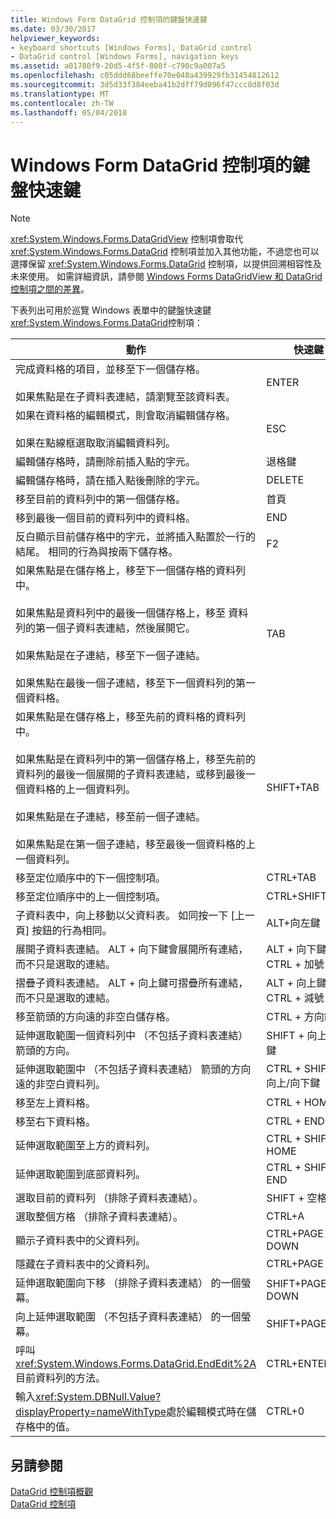 ```yaml
---
title: Windows Form DataGrid 控制項的鍵盤快速鍵
ms.date: 03/30/2017
helpviewer_keywords:
- keyboard shortcuts [Windows Forms], DataGrid control
- DataGrid control [Windows Forms], navigation keys
ms.assetid: a01780f9-20d5-4f5f-808f-c790c9a007a5
ms.openlocfilehash: c05ddd68beeffe70e048a439929fb31454812612
ms.sourcegitcommit: 3d5d33f384eeba41b2dff79d096f47ccc8d8f03d
ms.translationtype: MT
ms.contentlocale: zh-TW
ms.lasthandoff: 05/04/2018
---
```

# <a name="keyboard-shortcuts-for-the-windows-forms-datagrid-control"></a>Windows Form DataGrid 控制項的鍵盤快速鍵
> [!NOTE]
>  <xref:System.Windows.Forms.DataGridView> 控制項會取代 <xref:System.Windows.Forms.DataGrid> 控制項並加入其他功能，不過您也可以選擇保留 <xref:System.Windows.Forms.DataGrid> 控制項，以提供回溯相容性及未來使用。 如需詳細資訊，請參閱 [Windows Forms DataGridView 和 DataGrid 控制項之間的差異](../../../../docs/framework/winforms/controls/differences-between-the-windows-forms-datagridview-and-datagrid-controls.md)。  
  
 下表列出可用於巡覽 Windows 表單中的鍵盤快速鍵<xref:System.Windows.Forms.DataGrid>控制項：  
  
|動作|快速鍵|  
|------------|--------------|  
|完成資料格的項目，並移至下一個儲存格。<br /><br /> 如果焦點是在子資料表連結，請瀏覽至該資料表。|ENTER|  
|如果在資料格的編輯模式，則會取消編輯儲存格。<br /><br /> 如果在點線框選取取消編輯資料列。|ESC|  
|編輯儲存格時，請刪除前插入點的字元。|退格鍵|  
|編輯儲存格時，請在插入點後刪除的字元。|DELETE|  
|移至目前的資料列中的第一個儲存格。|首頁|  
|移到最後一個目前的資料列中的資料格。|END|  
|反白顯示目前儲存格中的字元，並將插入點置於一行的結尾。 相同的行為與按兩下儲存格。|F2|  
|如果焦點是在儲存格上，移至下一個儲存格的資料列中。<br /><br /> 如果焦點是資料列中的最後一個儲存格上，移至 資料列的第一個子資料表連結，然後展開它。<br /><br /> 如果焦點是在子連結，移至下一個子連結。<br /><br /> 如果焦點在最後一個子連結，移至下一個資料列的第一個資料格。|TAB|  
|如果焦點是在儲存格上，移至先前的資料格的資料列中。<br /><br /> 如果焦點是在資料列中的第一個儲存格上，移至先前的資料列的最後一個展開的子資料表連結，或移到最後一個資料格的上一個資料列。<br /><br /> 如果焦點是在子連結，移至前一個子連結。<br /><br /> 如果焦點是在第一個子連結，移至最後一個資料格的上一個資料列。|SHIFT+TAB|  
|移至定位順序中的下一個控制項。|CTRL+TAB|  
|移至定位順序中的上一個控制項。|CTRL+SHIFT+TAB|  
|子資料表中，向上移動以父資料表。 如同按一下 [上一頁] 按鈕的行為相同。|ALT+向左鍵|  
|展開子資料表連結。 ALT + 向下鍵會展開所有連結，而不只是選取的連結。|ALT + 向下鍵或 CTRL + 加號|  
|摺疊子資料表連結。 ALT + 向上鍵可摺疊所有連結，而不只是選取的連結。|ALT + 向上鍵或 CTRL + 減號|  
|移至箭頭的方向遠的非空白儲存格。|CTRL + 方向鍵|  
|延伸選取範圍一個資料列中 （不包括子資料表連結） 箭頭的方向。|SHIFT + 向上/向下鍵|  
|延伸選取範圍中 （不包括子資料表連結） 箭頭的方向遠的非空白資料列。|CTRL + SHIFT + 向上/向下鍵|  
|移至左上資料格。|CTRL + HOME|  
|移至右下資料格。|CTRL + END|  
|延伸選取範圍至上方的資料列。|CTRL + SHIFT + HOME|  
|延伸選取範圍到底部資料列。|CTRL + SHIFT + END|  
|選取目前的資料列 （排除子資料表連結）。|SHIFT + 空格鍵|  
|選取整個方格 （排除子資料表連結）。|CTRL+A|  
|顯示子資料表中的父資料列。|CTRL+PAGE DOWN|  
|隱藏在子資料表中的父資料列。|CTRL+PAGE UP|  
|延伸選取範圍向下移 （排除子資料表連結） 的一個螢幕。|SHIFT+PAGE DOWN|  
|向上延伸選取範圍 （不包括子資料表連結） 的一個螢幕。|SHIFT+PAGE UP|  
|呼叫<xref:System.Windows.Forms.DataGrid.EndEdit%2A>目前資料列的方法。|CTRL+ENTER|  
|輸入<xref:System.DBNull.Value?displayProperty=nameWithType>處於編輯模式時在儲存格中的值。|CTRL+0|  
  
## <a name="see-also"></a>另請參閱  
 [DataGrid 控制項概觀](../../../../docs/framework/winforms/controls/datagrid-control-overview-windows-forms.md)  
 [DataGrid 控制項](../../../../docs/framework/winforms/controls/datagrid-control-windows-forms.md)
